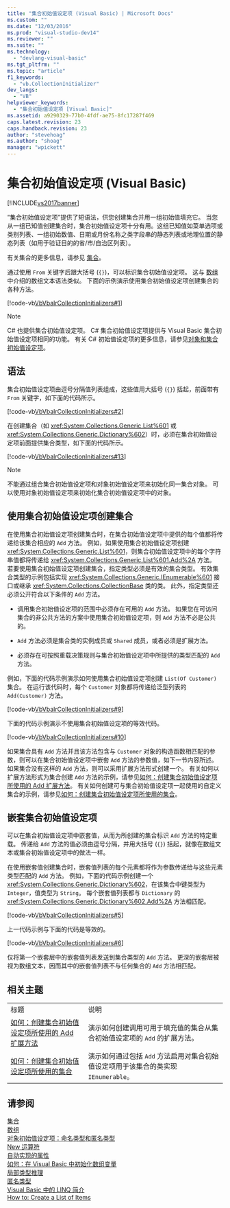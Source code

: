 ```yaml
---
title: "集合初始值设定项 (Visual Basic) | Microsoft Docs"
ms.custom: ""
ms.date: "12/03/2016"
ms.prod: "visual-studio-dev14"
ms.reviewer: ""
ms.suite: ""
ms.technology: 
  - "devlang-visual-basic"
ms.tgt_pltfrm: ""
ms.topic: "article"
f1_keywords: 
  - "vb.CollectionInitializer"
dev_langs: 
  - "VB"
helpviewer_keywords: 
  - "集合初始值设定项 [Visual Basic]"
ms.assetid: a9290329-77b0-4fdf-ae75-8fc17287f469
caps.latest.revision: 23
caps.handback.revision: 23
author: "stevehoag"
ms.author: "shoag"
manager: "wpickett"
---
```

# 集合初始值设定项 (Visual Basic)
[!INCLUDE[vs2017banner](../../../../csharp/includes/vs2017banner.md)]

“集合初始值设定项”提供了短语法，供您创建集合并用一组初始值填充它。  当您从一组已知值创建集合时，集合初始值设定项十分有用。这组已知值如菜单选项或类别列表、一组初始数值、日期或月份名称之类字段串的静态列表或地理位置的静态列表（如用于验证目的的省\/市\/自治区列表）。  
  
 有关集合的更多信息，请参见 [集合](../Topic/Collections%20\(C%23%20and%20Visual%20Basic\).md)。  
  
 通过使用 `From` 关键字后跟大括号 \(`{}`\)，可以标识集合初始值设定项。  这与 [数组](../../../../visual-basic/programming-guide/language-features/arrays/index.md)中介绍的数组文本语法类似。  下面的示例演示使用集合初始值设定项创建集合的各种方法。  
  
 [!code-vb[VbVbalrCollectionInitializers#1](../../../../visual-basic/programming-guide/language-features/collection-initializers/codesnippet/VisualBasic/index_1.vb)]  
  
> [!NOTE]
>  C\# 也提供集合初始值设定项。  C\# 集合初始值设定项提供与 Visual Basic 集合初始值设定项相同的功能。  有关 C\# 初始值设定项的更多信息，请参见[对象和集合初始值设定项](../../../../csharp/programming-guide/classes-and-structs/object-and-collection-initializers.md)。  
  
## 语法  
 集合初始值设定项由逗号分隔值列表组成，这些值用大括号 \(`{}`\) 括起，前面带有 `From` 关键字，如下面的代码所示。  
  
 [!code-vb[VbVbalrCollectionInitializers#2](../../../../visual-basic/programming-guide/language-features/collection-initializers/codesnippet/VisualBasic/index_2.vb)]  
  
 在创建集合（如 <xref:System.Collections.Generic.List%601> 或 <xref:System.Collections.Generic.Dictionary%602>）时，必须在集合初始值设定项前面提供集合类型，如下面的代码所示。  
  
 [!code-vb[VbVbalrCollectionInitializers#13](../../../../visual-basic/programming-guide/language-features/collection-initializers/codesnippet/VisualBasic/index_3.vb)]  
  
> [!NOTE]
>  不能通过组合集合初始值设定项和对象初始值设定项来初始化同一集合对象。  可以使用对象初始值设定项来初始化集合初始值设定项中的对象。  
  
## 使用集合初始值设定项创建集合  
 在使用集合初始值设定项创建集合时，在集合初始值设定项中提供的每个值都将传递给该集合相应的 `Add` 方法。  例如，如果使用集合初始值设定项创建 <xref:System.Collections.Generic.List%601>，则集合初始值设定项中的每个字符串值都将传递给 <xref:System.Collections.Generic.List%601.Add%2A> 方法。  若要使用集合初始值设定项创建集合，指定类型必须是有效的集合类型。  有效集合类型的示例包括实现 <xref:System.Collections.Generic.IEnumerable%601> 接口或继承 <xref:System.Collections.CollectionBase> 类的类。  此外，指定类型还必须公开符合以下条件的 `Add` 方法。  
  
-   调用集合初始值设定项的范围中必须存在可用的 `Add` 方法。  如果您在可访问集合的非公共方法的方案中使用集合初始值设定项，则 `Add` 方法不必是公共的。  
  
-   `Add` 方法必须是集合类的实例成员或 `Shared` 成员，或者必须是扩展方法。  
  
-   必须存在可按照重载决策规则与集合初始值设定项中所提供的类型匹配的 `Add` 方法。  
  
 例如，下面的代码示例演示如何使用集合初始值设定项创建 `List(Of Customer)` 集合。  在运行该代码时，每个 `Customer` 对象都将传递给泛型列表的 `Add(Customer)` 方法。  
  
 [!code-vb[VbVbalrCollectionInitializers#9](../../../../visual-basic/programming-guide/language-features/collection-initializers/codesnippet/VisualBasic/index_4.vb)]  
  
 下面的代码示例演示不使用集合初始值设定项的等效代码。  
  
 [!code-vb[VbVbalrCollectionInitializers#10](../../../../visual-basic/programming-guide/language-features/collection-initializers/codesnippet/VisualBasic/index_5.vb)]  
  
 如果集合具有 `Add` 方法并且该方法包含与 `Customer` 对象的构造函数相匹配的参数，则可以在集合初始值设定项中嵌套 `Add` 方法的参数值，如下一节内容所述。  如果集合没有这样的 `Add` 方法，则可以采用扩展方法形式创建一个。  有关如何以扩展方法形式为集合创建 `Add` 方法的示例，请参见[如何：创建集合初始值设定项所使用的 Add 扩展方法](../../../../visual-basic/programming-guide/language-features/collection-initializers/how-to-create-an-add-extension-method-used-by-a-collection-initializer.md)。  有关如何创建可与集合初始值设定项一起使用的自定义集合的示例，请参见[如何：创建集合初始值设定项所使用的集合](../../../../visual-basic/programming-guide/language-features/collection-initializers/how-to-create-a-collection-used-by-a-collection-initializer.md)。  
  
## 嵌套集合初始值设定项  
 可以在集合初始值设定项中嵌套值，从而为所创建的集合标识 `Add` 方法的特定重载。  传递给 `Add` 方法的值必须由逗号分隔，并用大括号 \(`{}`\) 括起，就像在数组文本或集合初始值设定项中的做法一样。  
  
 在使用嵌套值创建集合时，嵌套值列表的每个元素都将作为参数传递给与这些元素类型匹配的 `Add` 方法。  例如，下面的代码示例创建一个 <xref:System.Collections.Generic.Dictionary%602>，在该集合中键类型为 `Integer`，值类型为 `String`。  每个嵌套值列表都与 `Dictionary` 的 <xref:System.Collections.Generic.Dictionary%602.Add%2A> 方法相匹配。  
  
 [!code-vb[VbVbalrCollectionInitializers#5](../../../../visual-basic/programming-guide/language-features/collection-initializers/codesnippet/VisualBasic/index_6.vb)]  
  
 上一代码示例与下面的代码是等效的。  
  
 [!code-vb[VbVbalrCollectionInitializers#6](../../../../visual-basic/programming-guide/language-features/collection-initializers/codesnippet/VisualBasic/index_7.vb)]  
  
 仅将第一个嵌套层中的嵌套值列表发送到集合类型的 `Add` 方法。  更深的嵌套层被视为数组文本，因而其中的嵌套值列表不与任何集合的 `Add` 方法相匹配。  
  
## 相关主题  
  
|||  
|-|-|  
|标题|说明|  
|[如何：创建集合初始值设定项所使用的 Add 扩展方法](../../../../visual-basic/programming-guide/language-features/collection-initializers/how-to-create-an-add-extension-method-used-by-a-collection-initializer.md)|演示如何创建调用可用于填充值的集合从集合初始值设定项的 `Add` 的扩展方法。|  
|[如何：创建集合初始值设定项所使用的集合](../../../../visual-basic/programming-guide/language-features/collection-initializers/how-to-create-a-collection-used-by-a-collection-initializer.md)|演示如何通过包括 `Add` 方法启用对集合初始值设定项用于该集合的类实现 `IEnumerable`。|  
  
## 请参阅  
 [集合](../Topic/Collections%20\(C%23%20and%20Visual%20Basic\).md)   
 [数组](../../../../visual-basic/programming-guide/language-features/arrays/index.md)   
 [对象初始值设定项：命名类型和匿名类型](../../../../visual-basic/programming-guide/language-features/objects-and-classes/object-initializers-named-and-anonymous-types.md)   
 [New 运算符](../../../../visual-basic/language-reference/operators/new-operator.md)   
 [自动实现的属性](../../../../visual-basic/programming-guide/language-features/procedures/auto-implemented-properties.md)   
 [如何：在 Visual Basic 中初始化数组变量](../../../../visual-basic/programming-guide/language-features/arrays/how-to-initialize-an-array-variable.md)   
 [局部类型推理](../../../../visual-basic/programming-guide/language-features/variables/local-type-inference.md)   
 [匿名类型](../../../../visual-basic/programming-guide/language-features/objects-and-classes/anonymous-types.md)   
 [Visual Basic 中的 LINQ 简介](../../../../visual-basic/programming-guide/language-features/linq/introduction-to-linq.md)   
 [How to: Create a List of Items](../../../../visual-basic/programming-guide/concepts/linq/how-to-create-a-list-of-items.md)